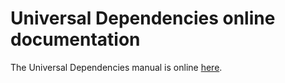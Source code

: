 Universal Dependencies online documentation
===========================================

The Universal Dependencies manual is online [here](http://universaldependencies.github.io/docs/).

